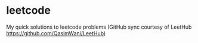 # leetcode
My quick solutions to leetcode problems (GitHub sync courtesy of LeetHub https://github.com/QasimWani/LeetHub)
